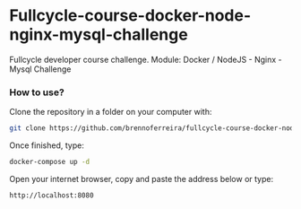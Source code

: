 # Fullcycle-course-docker-node-nginx-mysql-challenge
Fullcycle developer course challenge. Module: Docker / NodeJS - Nginx - Mysql Challenge

### How to use?

Clone the repository in a folder on your computer with:
```sh
git clone https://github.com/brennoferreira/fullcycle-course-docker-node-nginx-mysql-challenge.git
```

Once finished, type:
```sh
docker-compose up -d
```

Open your internet browser, copy and paste the address below or type:
```sh
http://localhost:8080
```
